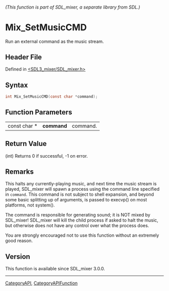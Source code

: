 ###### (This function is part of SDL_mixer, a separate library from SDL.)
# Mix_SetMusicCMD

Run an external command as the music stream.

## Header File

Defined in [<SDL3_mixer/SDL_mixer.h>](https://github.com/libsdl-org/SDL_mixer/blob/main/include/SDL3_mixer/SDL_mixer.h)

## Syntax

```c
int Mix_SetMusicCMD(const char *command);
```

## Function Parameters

|              |             |          |
| ------------ | ----------- | -------- |
| const char * | **command** | command. |

## Return Value

(int) Returns 0 if successful, -1 on error.

## Remarks

This halts any currently-playing music, and next time the music stream is
played, SDL_mixer will spawn a process using the command line specified in
`command`. This command is not subject to shell expansion, and beyond some
basic splitting up of arguments, is passed to execvp() on most platforms,
not system().

The command is responsible for generating sound; it is NOT mixed by
SDL_mixer! SDL_mixer will kill the child process if asked to halt the
music, but otherwise does not have any control over what the process does.

You are strongly encouraged not to use this function without an extremely
good reason.

## Version

This function is available since SDL_mixer 3.0.0.

----
[CategoryAPI](CategoryAPI), [CategoryAPIFunction](CategoryAPIFunction)

